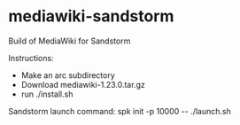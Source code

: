 mediawiki-sandstorm
===================

Build of MediaWiki for Sandstorm

Instructions:
- Make an arc subdirectory
- Download mediawiki-1.23.0.tar.gz
- run ./install.sh

Sandstorm launch command:
spk init -p 10000 -- ./launch.sh
